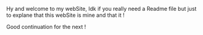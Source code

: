 Hy and welcome to my webSite,
Idk if you really need a Readme file but just to explane that this webSite is mine and that it !

Good continuation for the next !
